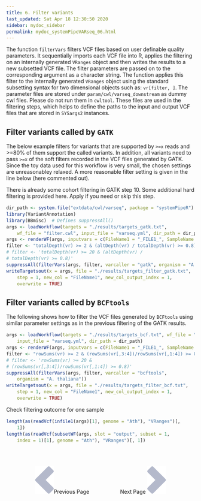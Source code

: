 ```yaml
---
title: 6. Filter variants
last_updated: Sat Apr 18 12:30:50 2020
sidebar: mydoc_sidebar
permalink: mydoc_systemPipeVARseq_06.html
---
```


The function `filterVars` filters VCF files based on user definable
quality parameters. It sequentially imports each VCF file into R, applies the
filtering on an internally generated `VRanges` object and then writes
the results to a new subsetted VCF file. The filter parameters are passed on to
the corresponding argument as a character string. The function applies this
filter to the internally generated `VRanges` object using the standard
subsetting syntax for two dimensional objects such as: `vr[filter, ]`.
The parameter files are stored under `param/cwl/varseq_downstream` as dummy cwl 
files. Please do not run them in `cwltool`. 
These files are used in the filtering steps, which helps to define the paths to 
the input and output VCF files that are stored in `SYSargs2` instances.  

## Filter variants called by `GATK` 

The below example filters for variants that are supported by `>=x`
reads and >=80% of them support the called variants. In addition, all
variants need to pass `>=x` of the soft filters recorded in the VCF
files generated by GATK. Since the toy data used for this workflow is
very small, the chosen settings are unreasonabley relaxed. A more
reasonable filter setting is given in the line below (here commented
out).

There is already some cohort filtering in GATK step 10. Some additional hard 
filtering is provided here. Apply if you need or skip this step.


```r
dir_path <- system.file("extdata/cwl/varseq", package = "systemPipeR")
library(VariantAnnotation)
library(BBmisc)  # Defines suppressAll()
args <- loadWorkflow(targets = "./results/targets_gatk.txt", 
    wf_file = "filter.cwl", input_file = "varseq.yml", dir_path = dir_path)
args <- renderWF(args, inputvars = c(FileName1 = "_FILE1_", SampleName = "_SampleName_"))
filter <- "totalDepth(vr) >= 2 & (altDepth(vr) / totalDepth(vr) >= 0.8)"
# filter <- 'totalDepth(vr) >= 20 & (altDepth(vr) /
# totalDepth(vr) >= 0.8)'
suppressAll(filterVars(args, filter, varcaller = "gatk", organism = "A. thaliana"))
writeTargetsout(x = args, file = "./results/targets_filter_gatk.txt", 
    step = 1, new_col = "FileName1", new_col_output_index = 1, 
    overwrite = TRUE)
```

## Filter variants called by `BCFtools`  

The following shows how to filter the VCF files generated by `BCFtools` using
similar parameter settings as in the previous filtering of the GATK
results.


```r
args <- loadWorkflow(targets = "./results/targets_bcf.txt", wf_file = "filter.cwl", 
    input_file = "varseq.yml", dir_path = dir_path)
args <- renderWF(args, inputvars = c(FileName1 = "_FILE1_", SampleName = "_SampleName_"))
filter <- "rowSums(vr) >= 2 & (rowSums(vr[,3:4])/rowSums(vr[,1:4]) >= 0.8)"
# filter <- 'rowSums(vr) >= 20 &
# (rowSums(vr[,3:4])/rowSums(vr[,1:4]) >= 0.8)'
suppressAll(filterVars(args, filter, varcaller = "bcftools", 
    organism = "A. thaliana"))
writeTargetsout(x = args, file = "./results/targets_filter_bcf.txt", 
    step = 1, new_col = "FileName1", new_col_output_index = 1, 
    overwrite = TRUE)
```

Check filtering outcome for one sample


```r
length(as(readVcf(infile1(args)[1], genome = "Ath"), "VRanges")[, 
    1])
length(as(readVcf(subsetWF(args, slot = "output", subset = 1, 
    index = 1)[1], genome = "Ath"), "VRanges")[, 1])
```

<br><br><center><a href="mydoc_systemPipeVARseq_05.html"><img src="images/left_arrow.png" alt="Previous page."></a>Previous Page &nbsp; &nbsp; &nbsp; &nbsp; &nbsp; &nbsp; &nbsp; &nbsp; &nbsp; &nbsp; Next Page
<a href="mydoc_systemPipeVARseq_07.html"><img src="images/right_arrow.png" alt="Next page."></a></center>
